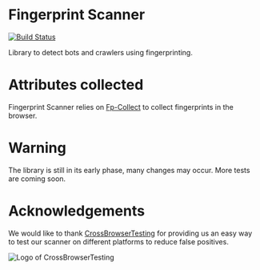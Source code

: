 # Fingerprint Scanner
[![Build Status](https://travis-ci.org/antoinevastel/fpscanner.svg?branch=master)](https://travis-ci.org/antoinevastel/fpscanner)

Library to detect bots and crawlers using fingerprinting.

# Attributes collected
Fingerprint Scanner relies on [Fp-Collect](https://github.com/antoinevastel/fp-collect) to collect fingerprints in the browser.

# Warning
The library is still in its early phase, many changes may occur.
More tests are coming soon.

# Acknowledgements
We would like to thank [CrossBrowserTesting](https://crossbrowsertesting.com) for providing us an easy way to test our scanner on different platforms to reduce false positives.

![Logo of CrossBrowserTesting](https://seeklogo.com/images/C/cross-browser-testing-logo-300E2AF44B-seeklogo.com.png)
